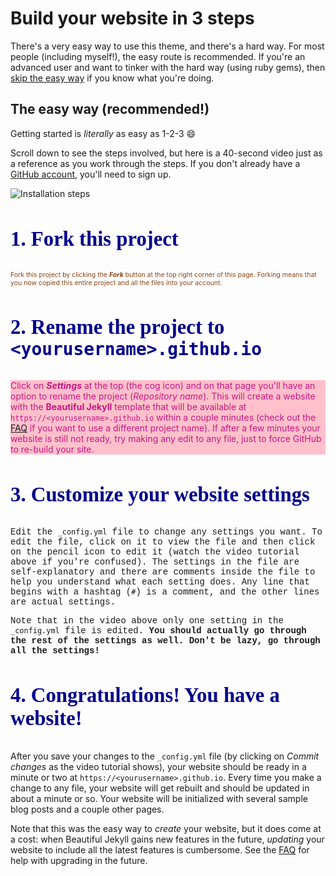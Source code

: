 # Build your website in 3 steps

There's a very easy way to use this theme, and there's a hard way. For most people (including myself!), the easy route is recommended. If you're an advanced user and want to tinker with the hard way (using ruby gems), then [skip the easy way](https://github.com/daattali/beautiful-jekyll#the-hard-way-using-ruby-gems) if you know what you're doing.

## The easy way (recommended!)

Getting started is *literally* as easy as 1-2-3 :smile:

Scroll down to see the steps involved, but here is a 40-second video just as a reference as you work through the steps. If you don't already have a [GitHub account](https://github.com/join), you'll need to sign up.

![Installation steps](assets/img/install-steps.gif)

<div class="gs-header" markdown="1">

### 1. Fork this project

</div>

<div class="gs-section-01" markdown="1">

Fork this project by clicking the __*Fork*__ button at the top right corner of this page. Forking means that you now copied this entire project and all the files into your account.

</div>

<div class="gs-header" markdown="1">

### 2. Rename the project to `<yourusername>.github.io`

</div>

<div class="gs-section-02" markdown="1">

Click on __*Settings*__ at the top (the cog icon) and on that page you'll have an option to rename the project (*Repository name*). This will create a website with the **Beautiful Jekyll** template that will be available at `https://<yourusername>.github.io` within a couple minutes (check out the [FAQ](https://beautifuljekyll.com/faq/#custom-domain) if you want to use a different project name). If after a few minutes your website is still not ready, try making any edit to any file, just to force GitHub to re-build your site.

</div>

<div class="gs-header" markdown="1">

### 3. Customize your website settings

</div>

<div class="gs-section-03" markdown="1">

Edit the `_config.yml` file to change any settings you want. To edit the file, click on it to view the file and then click on the pencil icon to edit it (watch the video tutorial above if you're confused).  The settings in the file are self-explanatory and there are comments inside the file to help you understand what each setting does. Any line that begins with a hashtag (`#`) is a comment, and the other lines are actual settings.

Note that in the video above only one setting in the `_config.yml` file is edited. **You should actually go through the rest of the settings as well. Don't be lazy, go through all the settings!**

</div>

<div class="gs-header" markdown="1">

### 4. Congratulations! You have a website!

</div>

<div class="gs-section-04" markdown="1">

After you save your changes to the `_config.yml` file (by clicking on *Commit changes* as the video tutorial shows), your website should be ready in a minute or two at `https://<yourusername>.github.io`. Every time you make a change to any file, your website will get rebuilt and should be updated in about a minute or so. Your website will be initialized with several sample blog posts and a couple other pages.

Note that this was the easy way to *create* your website, but it does come at a cost: when Beautiful Jekyll gains new features in the future, *updating* your website to include all the latest features is cumbersome. See the [FAQ](https://beautifuljekyll.com/faq/#updating) for help with upgrading in the future.

</div>

<style>
.gs-section-01 {
    color: saddlebrown;
    font-size:.75em;
  }
  
  .gs-section-02 {
    color: mediumvioletred;
    background-color: pink;
    }
    
  .gs-section-03 {
    font-family: "Courier", monospace;
    }
  
  .gs-section04 {
    font-style: italic;
    }
    
  .gs-header {
    font-size: 2em;
    font-family: "Trattatello", fantasy;
    font-style: bold;
    color: darkblue;
    }
    
  </style>
